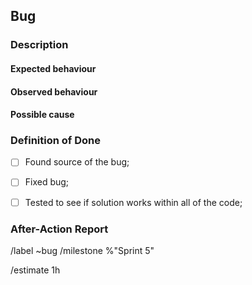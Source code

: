 ## Bug

### Description
<!--- BEFORE THE BUG HAS BEEN FIXED
	Description of the problem and possible causes -->

#### Expected behaviour

#### Observed behaviour

#### Possible cause
<!--- When a possible cause is found to be wrong don't delete it, mark it as ruled out (ex.: outdated API - RULED OUT) -->


### Definition of Done
- [ ] Found source of the bug;
- [ ] Fixed bug;
- [ ] Tested to see if solution works within all of the code;


### After-Action Report
<!--- 
	AFTER THE BUG HAS BEEN FIXED
	Description of what caused the bug and how it was fixed -->

/label ~bug
/milestone %"Sprint 5"

<!--- /estimate time_spent -->
/estimate 1h
